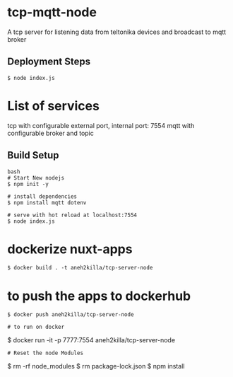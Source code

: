 # tcp-mqtt-node
 A tcp server for listening data from teltonika devices and broadcast to mqtt broker

 ## Deployment Steps
```
$ node index.js
```
# List of services
tcp with configurable external port, internal port: 7554
mqtt with configurable broker and topic

## Build Setup

```
bash
# Start New nodejs
$ npm init -y

# install dependencies
$ npm install mqtt dotenv

# serve with hot reload at localhost:7554
$ node index.js
```

# dockerize nuxt-apps
```
$ docker build . -t aneh2killa/tcp-server-node
```
# to push the apps to dockerhub
```
$ docker push aneh2killa/tcp-server-node

# to run on docker
```
$ docker run -it -p 7777:7554 aneh2killa/tcp-server-node
```
# Reset the node Modules
```
$ rm -rf node_modules
$ rm package-lock.json
$ npm install
```

